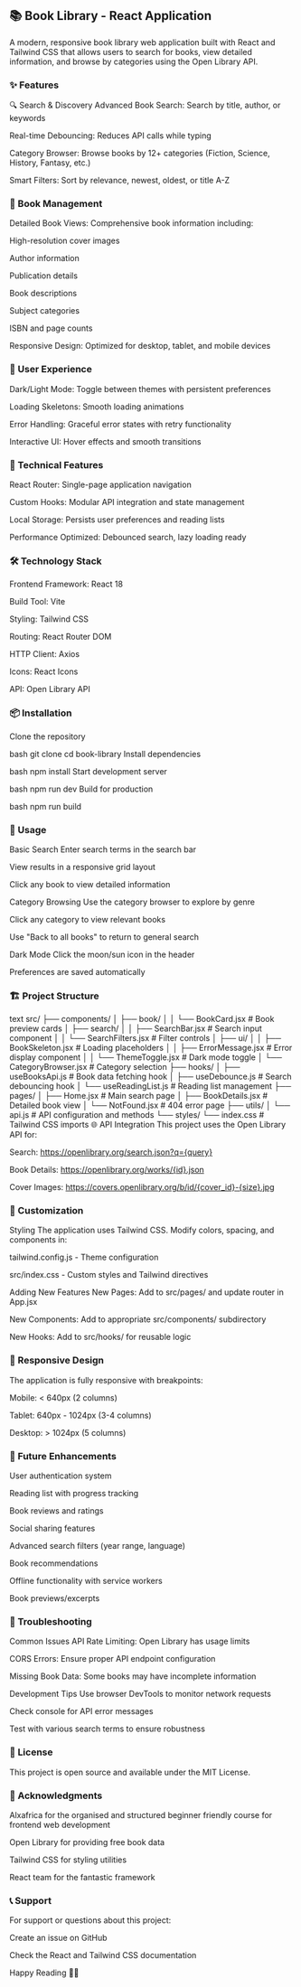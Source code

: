 ## 📚 Book Library - React Application
A modern, responsive book library web application built with React and Tailwind CSS that allows users to search for books, view detailed information, and browse by categories using the Open Library API.

### ✨ Features
🔍 Search & Discovery
Advanced Book Search: Search by title, author, or keywords

Real-time Debouncing: Reduces API calls while typing

Category Browser: Browse books by 12+ categories (Fiction, Science, History, Fantasy, etc.)

Smart Filters: Sort by relevance, newest, oldest, or title A-Z

### 📖 Book Management
Detailed Book Views: Comprehensive book information including:

High-resolution cover images

Author information

Publication details

Book descriptions

Subject categories

ISBN and page counts

Responsive Design: Optimized for desktop, tablet, and mobile devices

### 🎨 User Experience
Dark/Light Mode: Toggle between themes with persistent preferences

Loading Skeletons: Smooth loading animations

Error Handling: Graceful error states with retry functionality

Interactive UI: Hover effects and smooth transitions

### 🔧 Technical Features
React Router: Single-page application navigation

Custom Hooks: Modular API integration and state management

Local Storage: Persists user preferences and reading lists

Performance Optimized: Debounced search, lazy loading ready

### 🛠️ Technology Stack
Frontend Framework: React 18

Build Tool: Vite

Styling: Tailwind CSS

Routing: React Router DOM

HTTP Client: Axios

Icons: React Icons

API: Open Library API

### 📦 Installation
Clone the repository

bash
git clone <repository-url>
cd book-library
Install dependencies

bash
npm install
Start development server

bash
npm run dev
Build for production

bash
npm run build
### 🚀 Usage
Basic Search
Enter search terms in the search bar

View results in a responsive grid layout

Click any book to view detailed information

Category Browsing
Use the category browser to explore by genre

Click any category to view relevant books

Use "Back to all books" to return to general search

Dark Mode
Click the moon/sun icon in the header

Preferences are saved automatically

### 🏗️ Project Structure
text
src/
├── components/
│   ├── book/
│   │   └── BookCard.jsx          # Book preview cards
│   ├── search/
│   │   ├── SearchBar.jsx         # Search input component
│   │   └── SearchFilters.jsx     # Filter controls
│   ├── ui/
│   │   ├── BookSkeleton.jsx      # Loading placeholders
│   │   ├── ErrorMessage.jsx      # Error display component
│   │   └── ThemeToggle.jsx       # Dark mode toggle
│   └── CategoryBrowser.jsx       # Category selection
├── hooks/
│   ├── useBooksApi.js           # Book data fetching hook
│   ├── useDebounce.js           # Search debouncing hook
│   └── useReadingList.js        # Reading list management
├── pages/
│   ├── Home.jsx                 # Main search page
│   ├── BookDetails.jsx          # Detailed book view
│   └── NotFound.jsx             # 404 error page
├── utils/
│   └── api.js                   # API configuration and methods
└── styles/
    └── index.css                # Tailwind CSS imports
🌐 API Integration
This project uses the Open Library API for:

Search: https://openlibrary.org/search.json?q={query}

Book Details: https://openlibrary.org/works/{id}.json

Cover Images: https://covers.openlibrary.org/b/id/{cover_id}-{size}.jpg

### 🎨 Customization
Styling
The application uses Tailwind CSS. Modify colors, spacing, and components in:

tailwind.config.js - Theme configuration

src/index.css - Custom styles and Tailwind directives

Adding New Features
New Pages: Add to src/pages/ and update router in App.jsx

New Components: Add to appropriate src/components/ subdirectory

New Hooks: Add to src/hooks/ for reusable logic

### 📱 Responsive Design
The application is fully responsive with breakpoints:

Mobile: < 640px (2 columns)

Tablet: 640px - 1024px (3-4 columns)

Desktop: > 1024px (5 columns)

### 🔮 Future Enhancements
User authentication system

Reading list with progress tracking

Book reviews and ratings

Social sharing features

Advanced search filters (year range, language)

Book recommendations

Offline functionality with service workers

Book previews/excerpts

### 🐛 Troubleshooting
Common Issues
API Rate Limiting: Open Library has usage limits

CORS Errors: Ensure proper API endpoint configuration

Missing Book Data: Some books may have incomplete information

Development Tips
Use browser DevTools to monitor network requests

Check console for API error messages

Test with various search terms to ensure robustness

### 📄 License
This project is open source and available under the MIT License.

### 🙏 Acknowledgments
Alxafrica for the organised and structured beginner friendly course for frontend web development

Open Library for providing free book data

Tailwind CSS for styling utilities

React team for the fantastic framework

### 📞 Support
For support or questions about this project:

Create an issue on GitHub

Check the React and Tailwind CSS documentation

Happy Reading 📖✨